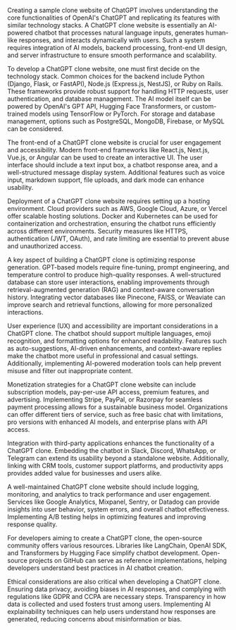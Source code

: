 Creating a sample clone website of ChatGPT involves understanding the core functionalities of OpenAI's ChatGPT and replicating its features with similar technology stacks. A ChatGPT clone website is essentially an AI-powered chatbot that processes natural language inputs, generates human-like responses, and interacts dynamically with users. Such a system requires integration of AI models, backend processing, front-end UI design, and server infrastructure to ensure smooth performance and scalability.

To develop a ChatGPT clone website, one must first decide on the technology stack. Common choices for the backend include Python (Django, Flask, or FastAPI), Node.js (Express.js, NestJS), or Ruby on Rails. These frameworks provide robust support for handling HTTP requests, user authentication, and database management. The AI model itself can be powered by OpenAI's GPT API, Hugging Face Transformers, or custom-trained models using TensorFlow or PyTorch. For storage and database management, options such as PostgreSQL, MongoDB, Firebase, or MySQL can be considered.

The front-end of a ChatGPT clone website is crucial for user engagement and accessibility. Modern front-end frameworks like React.js, Next.js, Vue.js, or Angular can be used to create an interactive UI. The user interface should include a text input box, a chatbot response area, and a well-structured message display system. Additional features such as voice input, markdown support, file uploads, and dark mode can enhance usability.

Deployment of a ChatGPT clone website requires setting up a hosting environment. Cloud providers such as AWS, Google Cloud, Azure, or Vercel offer scalable hosting solutions. Docker and Kubernetes can be used for containerization and orchestration, ensuring the chatbot runs efficiently across different environments. Security measures like HTTPS, authentication (JWT, OAuth), and rate limiting are essential to prevent abuse and unauthorized access.

A key aspect of building a ChatGPT clone is optimizing response generation. GPT-based models require fine-tuning, prompt engineering, and temperature control to produce high-quality responses. A well-structured database can store user interactions, enabling improvements through retrieval-augmented generation (RAG) and context-aware conversation history. Integrating vector databases like Pinecone, FAISS, or Weaviate can improve search and retrieval functions, allowing for more personalized interactions.

User experience (UX) and accessibility are important considerations in a ChatGPT clone. The chatbot should support multiple languages, emoji recognition, and formatting options for enhanced readability. Features such as auto-suggestions, AI-driven enhancements, and context-aware replies make the chatbot more useful in professional and casual settings. Additionally, implementing AI-powered moderation tools can help prevent misuse and filter out inappropriate content.

Monetization strategies for a ChatGPT clone website can include subscription models, pay-per-use API access, premium features, and advertising. Implementing Stripe, PayPal, or Razorpay for seamless payment processing allows for a sustainable business model. Organizations can offer different tiers of service, such as free basic chat with limitations, pro versions with enhanced AI models, and enterprise plans with API access.

Integration with third-party applications enhances the functionality of a ChatGPT clone. Embedding the chatbot in Slack, Discord, WhatsApp, or Telegram can extend its usability beyond a standalone website. Additionally, linking with CRM tools, customer support platforms, and productivity apps provides added value for businesses and users alike.

A well-maintained ChatGPT clone website should include logging, monitoring, and analytics to track performance and user engagement. Services like Google Analytics, Mixpanel, Sentry, or Datadog can provide insights into user behavior, system errors, and overall chatbot effectiveness. Implementing A/B testing helps in optimizing features and improving response quality.

For developers aiming to create a ChatGPT clone, the open-source community offers various resources. Libraries like LangChain, OpenAI SDK, and Transformers by Hugging Face simplify chatbot development. Open-source projects on GitHub can serve as reference implementations, helping developers understand best practices in AI chatbot creation.

Ethical considerations are also critical when developing a ChatGPT clone. Ensuring data privacy, avoiding biases in AI responses, and complying with regulations like GDPR and CCPA are necessary steps. Transparency in how data is collected and used fosters trust among users. Implementing AI explainability techniques can help users understand how responses are generated, reducing concerns about misinformation or bias.

